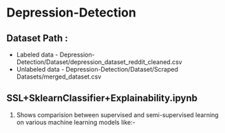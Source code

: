# Depression-Detection

## Dataset Path : 
* Labeled data - Depression-Detection/Dataset/depression_dataset_reddit_cleaned.csv
* Unlabeled data - Depression-Detection/Dataset/Scraped Datasets/merged_dataset.csv

## SSL+SklearnClassifier+Explainability.ipynb
1. Shows comparision between supervised and semi-supervised learning on various machine learning models like:-

